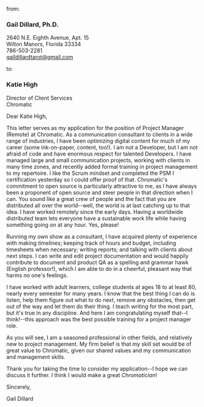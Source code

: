
from: 
### **Gail Dillard, Ph.D.**  
2640 N.E. Eighth Avenue, Apt. 15   
Wilton Manors, Florida 33334  
786-503-2281  
<gaildillardtarot@gmail.com>   

to:
### Katie High  
Director of Client Services  
Chromatic 

Dear Katie High,  

This letter serves as my application for the position of Project Manager (Remote) at Chromatic. As a communication consultant to clients in a wide range of industries, I have been optimizing digital content for much of my career (some ink-on-paper, content, too!). I am not a Developer, but I am not afraid of code and have enormous respect for talented Developers. I have managed large and small communication projects, working with clients in many time zones, and recently added formal training in project management to my repertoire. I like the Scrum mindset and completed the PSM I certification yesterday so I could offer proof of that. Chromatic's commitment to open source is particularly attractive to me, as I have always been a proponent of open source and steer people in that direction when I can. You sound like a great crew of people and the fact that you are distributed all over the world--well, the world is at last catching up to that idea. I have worked remotely since the early days. Having a worldwide distributed team lets everyone have a sustainable work life while having something going on at any hour. Yes, please!    

Running my own show as a consultant, I have acquired plenty of experience with making timelines; keeping track of hours and budget, including timesheets when necessary; writing reports; and talking with clients about next steps. I can write and edit project documentation and would happily contribute to document and product QA as a spelling and grammar hawk (English professor!), which I am able to do in a cheerful, pleasant way that harms no one's feelings.

I have worked with adult learners, college students at ages 18 to at least 80, nearly every semester for many years. I know that the best thing I can do is listen, help them figure out what to do next, remove any obstacles, then get out of the way and let them do their thing. I teach writing for the most part, but it's true in any discipline. And here I am congratulating myself that--I think!--this approach was the best possible training for a project manager role. 

As you will see, I am a seasoned professional in other fields, and relatively new to project management. My firm belief is that my skill set would be of great value to Chromatic, given our shared values and my communication and management skills. 

Thank you for taking the time to consider my application--I hope we can discuss it further. I think I would make a great <i>Chromatician</i>!  

Sincerely,  

Gail Dillard 


